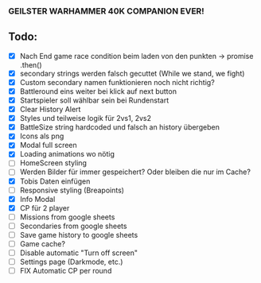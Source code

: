 ### GEILSTER WARHAMMER 40K COMPANION EVER!

## Todo:

- [x] Nach End game race condition beim laden von den punkten -> promise .then()
- [x] secondary strings werden falsch gecuttet (While we stand, we fight)
- [x] Custom secondary namen funktionieren noch nicht richtig?
- [x] Battleround eins weiter bei klick auf next button
- [x] Startspieler soll wählbar sein bei Rundenstart
- [x] Clear History Alert
- [x] Styles und teilweise logik für 2vs1, 2vs2
- [x] BattleSize string hardcoded und falsch an history übergeben
- [x] Icons als png
- [x] Modal full screen
- [x] Loading animations wo nötig
- [ ] HomeScreen styling
- [ ] Werden Bilder für immer gespeichert? Oder bleiben die nur im Cache?
- [x] Tobis Daten einfügen
- [ ] Responsive styling (Breapoints)
- [x] Info Modal
- [x] CP für 2 player
- [ ] Missions from google sheets
- [ ] Secondaries from google sheets
- [ ] Save game history to google sheets
- [ ] Game cache?
- [ ] Disable automatic "Turn off screen"
- [ ] Settings page (Darkmode, etc.)
- [ ] FIX Automatic CP per round
